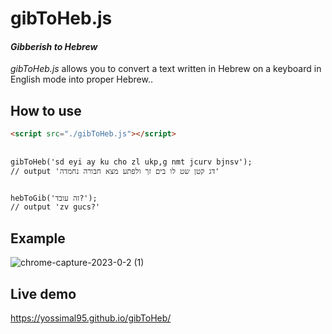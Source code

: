 # gibToHeb.js

#### _Gibberish to Hebrew_ 

*gibToHeb.js* allows you to convert a text written in Hebrew on a keyboard in English mode into proper Hebrew..

## How to use
```html
<script src="./gibToHeb.js"></script>
 
 
gibToHeb('sd eyi ay ku cho zl ukp,g nmt jcurv bjnsv');
// output 'דג קטן שט לו בים זך ולפתע מצא חבורה נחמדה'


hebToGib('זה עובד?');
// output 'zv gucs?'
```

## Example

![chrome-capture-2023-0-2 (1)](https://user-images.githubusercontent.com/70268960/210223775-d1d1e11c-21bb-4113-ac49-379562add63f.gif)


## Live demo
https://yossimal95.github.io/gibToHeb/
